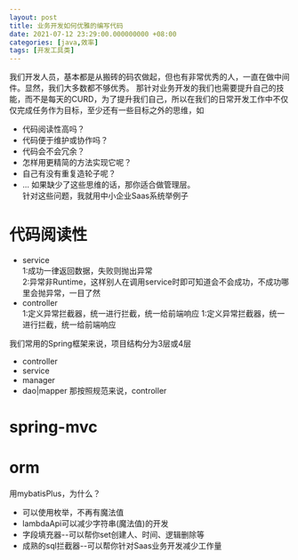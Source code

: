 ```yaml
---
layout: post
title: 业务开发如何优雅的编写代码
date: 2021-07-12 23:29:00.000000000 +08:00
categories: [java,效率]
tags: [开发工具类]
---
```

我们开发人员，基本都是从搬砖的码农做起，但也有非常优秀的人，一直在做中间件。显然，我们大多数都不够优秀。
那针对业务开发的我们也需要提升自己的技能，而不是每天的CURD，为了提升我们自己，所以在我们的日常开发工作中不仅仅完成任务作为目标，至少还有一些目标之外的思维，如
* 代码阅读性高吗？
* 代码便于维护或协作吗？
* 代码会不会冗余？
* 怎样用更精简的方法实现它呢？
* 自己有没有重复造轮子呢？
* ...
如果缺少了这些思维的话，那你适合做管理层。  
针对这些问题，我就用中小企业Saas系统举例子
  
# 代码阅读性

* service  
1:成功一律返回数据，失败则抛出异常  
2:异常非Runtime，这样别人在调用service时即可知道会不会成功，不成功哪里会抛异常，一目了然  
* controller  
1:定义异常拦截器，统一进行拦截，统一给前端响应
1:定义异常拦截器，统一进行拦截，统一给前端响应

我们常用的Spring框架来说，项目结构分为3层或4层
* controller
* service 
* manager
* dao|mapper
那按照规范来说，controller

# spring-mvc

# orm
用mybatisPlus，为什么？
* 可以使用枚举，不再有魔法值
* lambdaApi可以减少字符串(魔法值)的开发
* 字段填充器--可以帮你set创建人、时间、逻辑删除等
* 成熟的sql拦截器--可以帮你针对Saas业务开发减少工作量
